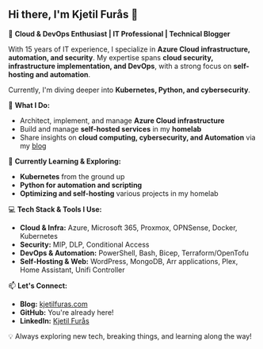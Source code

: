 ## Hi there, I'm Kjetil Furås 👋  

🚀 **Cloud & DevOps Enthusiast | IT Professional | Technical Blogger**  

With 15 years of IT experience, I specialize in **Azure Cloud infrastructure, automation, and security**. My expertise spans **cloud security, infrastructure implementation, and DevOps**, with a strong focus on **self-hosting and automation**. 

Currently, I'm diving deeper into **Kubernetes, Python, and cybersecurity**.  

🔹 **What I Do:**  
- Architect, implement, and manage **Azure Cloud infrastructure**   
- Build and manage **self-hosted services** in my **homelab**  
- Share insights on **cloud computing, cybersecurity, and Automation** via my [blog](https://kjetilfuras.com/)  

📌 **Currently Learning & Exploring:**  
- **Kubernetes** from the ground up  
- **Python for automation and scripting**  
- **Optimizing and self-hosting** various projects in my homelab  

💻 **Tech Stack & Tools I Use:**  
- **Cloud & Infra:** Azure, Microsoft 365, Proxmox, OPNSense, Docker, Kubernetes  
- **Security:** MIP, DLP, Conditional Access  
- **DevOps & Automation:** PowerShell, Bash, Bicep, Terraform/OpenTofu  
- **Self-Hosting & Web:** WordPress, MongoDB, Arr applications, Plex, Home Assistant, Unifi Controller  

📫 **Let's Connect:**  
- **Blog:** [kjetilfuras.com](https://kjetilfuras.com/)  
- **GitHub:** You're already here!  
- **LinkedIn:** [Kjetil Furås](https://www.linkedin.com/in/kjetil-furas/)  

💡 Always exploring new tech, breaking things, and learning along the way!  
